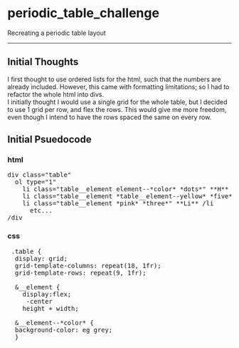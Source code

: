 # periodic_table_challenge
Recreating a periodic table layout

---

## Initial Thoughts <br>
I first thought to use ordered lists for the html, such that the numbers are already included. However, this came with formatting limitations; so I had to refactor the whole html into divs. <br>
I initially thought I would use a single grid for the whole table, but I decided to use 1 grid per row, and flex the rows. This would give me more freedom, even though I intend to have the rows spaced the same on every row. <br>

## Initial Psuedocode <br>
### html <br>
<pre>
div class="table"
  ol type="1"
    li class="table__element element--*color* *dots*" **H** /li
    li class="table__element *table__element--yellow* *five*" **He** /li
    li class="table__element *pink* *three*" **Li** /li
      etc...
/div
</pre>
### css <br>
<pre>
 .table {
  display: grid;
  grid-template-columns: repeat(18, 1fr);
  grid-template-rows: repeat(9, 1fr);

  &__element {
    display:flex;
     -center
    height + width;

  &__element--*color* {
  background-color: eg grey;
  }
 </pre>
  
  
